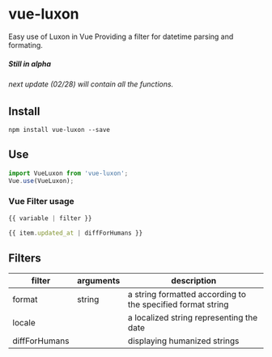# vue-luxon
Easy use of Luxon in Vue
Providing a filter for datetime parsing and formating.

##### Still in alpha
###### next update (02/28) will contain all the functions.

## Install
```
npm install vue-luxon --save
```

## Use
```javascript
import VueLuxon from 'vue-luxon';
Vue.use(VueLuxon);
```

### Vue Filter usage
```javascript
{{ variable | filter }}
```

```javascript
{{ item.updated_at | diffForHumans }}
```

## Filters
filter | arguments | description
--- | --- | ---
format | string | a string formatted according to the specified format string
locale |  | a localized string representing the date
diffForHumans |  | displaying humanized strings




